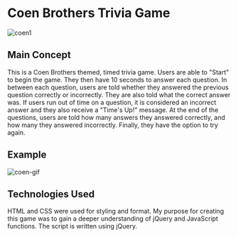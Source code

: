 # Coen Brothers Trivia Game

![coen1](https://user-images.githubusercontent.com/46388110/59708845-34b24e00-91cb-11e9-8bb2-eb78f045b828.png)

## Main Concept
This is a Coen Brothers themed, timed trivia game. Users are able to "Start" to begin the game. They then have 10 seconds to answer each question. In between each question, users are told whether they answered the previous question correctly or incorrectly. They are also told what the correct answer was. If users run out of time on a question, it is considered an incorrect answer and they also receive a "Time's Up!" message. At the end of the questions, users are told how many answers they answered correctly, and how many they answered incorrectly. Finally, they have the option to try again.

## Example
![coen-gif](https://user-images.githubusercontent.com/46388110/59709568-b9ea3280-91cc-11e9-9eb8-5d1377d89d68.gif)


## Technologies Used
HTML and CSS were used for styling and format. My purpose for creating this game was to gain a deeper understanding of jQuery and JavaScript functions. The script is written using jQuery.  
